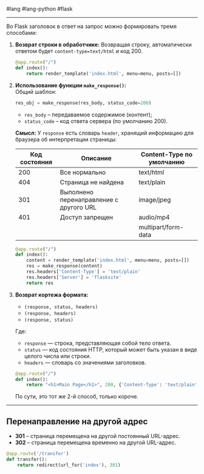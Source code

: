 #lang #lang-python #flask

---
Во Flask заголовок в ответ на запрос можно формировать тремя способами:

1. **Возврат строки в обработчике:** 
   Возвращая строку, автоматически ответом будет `content-type=text/html` и код 200.

   ```python
   @app.route("/")
   def index():
       return render_template('index.html', menu=menu, posts=[])
   ```

2. **Использование функции `make_response()`:**  
   Общий шаблон:
   ```python
   res_obj = make_response(res_body, status_code=200)
   ```

   - `res_body` – передаваемое содержимое (контент);
   - `status_code` – код ответа сервера (по умолчанию 200).

   **Смысл:** У `response` есть словарь `header`, хранящий информацию для браузера об интерпретации страницы:

   | Код состояния | Описание                                   | Content-Type по умолчанию |
   |---------------|-------------------------------------------|---------------------------|
   | 200           | Все нормально                            | text/html                 |
   | 404           | Страница не найдена                      | text/plain                |
   | 301           | Выполнено перенаправление с другого URL | image/jpeg                |
   | 401           | Доступ запрещен                          | audio/mp4                 |
   |               |                                           | multipart/form-data       |

   ```python
   @app.route("/")
   def index():
       content = render_template('index.html', menu=menu, posts=[])
       res = make_response(content)
       res.headers['Content-Type'] = 'text/plain'
       res.headers['Server'] = 'flasksite'
       return res
   ```

3. **Возврат кортежа формата:**
   - `(response, status, headers)`
   - `(response, headers)`
   - `(response, status)`

   Где:
   - `response` — строка, представляющая собой тело ответа.
   - `status` — код состояния HTTP, который может быть указан в виде целого числа или строки.
   - `headers` — словарь со значениями заголовков.

   ```python
   @app.route("/")
   def index():
       return "<h1>Main Page</h1>", 200, {'Content-Type': 'text/plain'}
   ```

   По сути, это тот же 2-й способ, только короче.

---

## Перенаправление на другой адрес

- **301** – страница перемещена на другой постоянный URL-адрес.
- **302** – страница перемещена временно на другой URL-адрес.

```python
@app.route('/transfer')
def transfer():
    return redirect(url_for('index'), 301)
```
